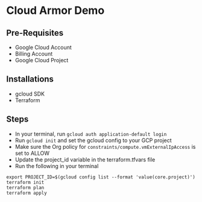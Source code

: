 # Cloud Armor Demo

## Pre-Requisites
- Google Cloud Account 
- Billing Account
- Google Cloud Project

## Installations
- gcloud SDK
- Terraform

## Steps
- In your terminal, run `gcloud auth application-default login`
- Run `gcloud init` and set the gcloud config to your GCP project
- Make sure the Org policy for `constraints/compute.vmExternalIpAccess` is set to ALLOW
- Update the project_id variable in the terraform.tfvars file 
- Run the following in your terminal
```
export PROJECT_ID=$(gcloud config list --format 'value(core.project)')
terraform init
terraform plan
terraform apply
```